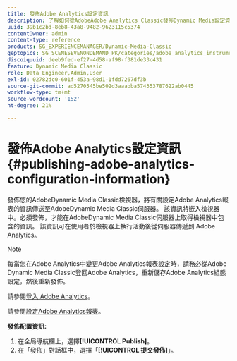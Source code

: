 ```yaml
---
title: 發佈Adobe Analytics設定資訊
description: 了解如何從AdobeAdobe Analytics Classic發佈Dynamic Media設定資訊。
uuid: 39b1c2bd-8eb8-43a8-9482-9623115c5374
contentOwner: admin
content-type: reference
products: SG_EXPERIENCEMANAGER/Dynamic-Media-Classic
geptopics: SG_SCENESEVENONDEMAND_PK/categories/adobe_analytics_instrumentation_kit
discoiquuid: deeb9fed-ef27-4d58-af98-f381de33c431
feature: Dynamic Media Classic
role: Data Engineer,Admin,User
exl-id: 02782dc0-601f-453a-98d1-1fdd7267df3b
source-git-commit: ad5270545be502d3aaabba574353787622ab0445
workflow-type: tm+mt
source-wordcount: '152'
ht-degree: 21%

---
```


# 發佈Adobe Analytics設定資訊{#publishing-adobe-analytics-configuration-information}

發佈您的AdobeDynamic Media Classic檢視器，將有關設定Adobe Analytics報表的資訊傳送至AdobeDynamic Media Classic伺服器。 該資訊將嵌入檢視器中。必須發佈，才能在AdobeDynamic Media Classic伺服器上取得檢視器中包含的資訊。 該資訊可在使用者於檢視器上執行活動後從伺服器傳遞到 Adobe Analytics。

>[!NOTE]
>
>每當您在Adobe Analytics中變更Adobe Analytics報表設定時，請務必從Adobe Dynamic Media Classic登回Adobe Analytics，重新儲存Adobe Analytics組態設定，然後重新發佈。

請參閱[登入 Adobe Analytics](log-analytics.md#log_in_to_adobe_analytics)。

請參閱[設定Adobe Analytics報表](configuring-analytics-reports.md#configuring_adobe_analytics_reports)。

**發佈配置資訊:**

1. 在全局導航欄上，選擇&#x200B;**[!UICONTROL Publish]**。
1. 在「發佈」對話框中，選擇「**[!UICONTROL 提交發佈]**」。

